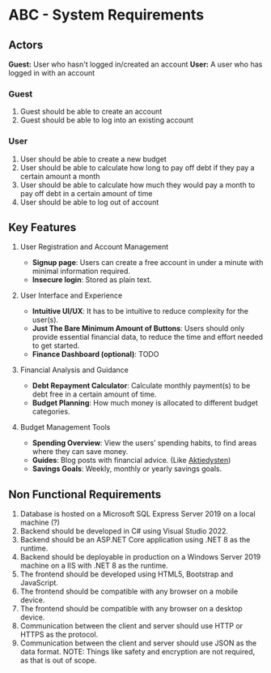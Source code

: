 # ABC - System Requirements

## Actors

**Guest:** User who hasn't logged in/created an account
**User:** A user who has logged in with an account

### Guest

1. Guest should be able to create an account
2. Guest should be able to log into an existing account

### User

1. User should be able to create a new budget
2. User should be able to calculate how long to pay off debt if they pay a certain amount a month
3. User should be able to calculate how much they would pay a month to pay off debt in a certain amount of time
4. User should be able to log out of account

## Key Features

1. User Registration and Account Management

   - **Signup page**: Users can create a free account in under a minute with minimal information required.
   - **Insecure login**: Stored as plain text.

1. User Interface and Experience

   - **Intuitive UI/UX**: It has to be intuitive to reduce complexity for the user(s).
   - **Just The Bare Minimum Amount of Buttons**: Users should only provide essential financial data, to reduce the time and effort needed to get started.
   - **Finance Dashboard (optional)**: TODO

1. Financial Analysis and Guidance

   - **Debt Repayment Calculator**: Calculate monthly payment(s) to be debt free in a certain amount of time.
   - **Budget Planning**: How much money is allocated to different budget categories.

1. Budget Management Tools
   - **Spending Overview**: View the users’ spending habits, to find areas where they can save money.
   - **Guides**: Blog posts with financial advice. (Like [Aktiedysten](https://inspiration.aktiedysten.dk/))
   - **Savings Goals**: Weekly, monthly or yearly savings goals.

## Non Functional Requirements

1. Database is hosted on a Microsoft SQL Express Server 2019 on a local machine (?)
2. Backend should be developed in C# using Visual Studio 2022.
3. Backend should be an ASP.NET Core application using .NET 8 as the runtime.
4. Backend should be deployable in production on a Windows Server 2019 machine on a IIS with .NET 8 as the runtime.
5. The frontend should be developed using HTML5, Bootstrap and JavaScript.
6. The frontend should be compatible with any browser on a mobile device.
7. The frontend should be compatible with any browser on a desktop device.
8. Communication between the client and server should use HTTP or HTTPS as the protocol.
9. Communication between the client and server should use JSON as the data format.
   NOTE: Things like safety and encryption are not required, as that is out of scope.

